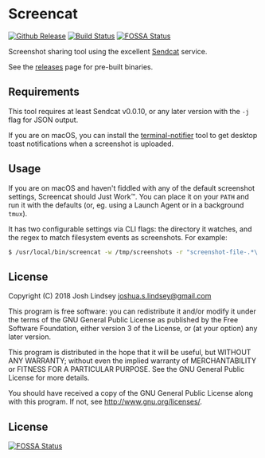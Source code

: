 Screencat
=========

[![Github Release](https://img.shields.io/github/release/jlindsey/screencat.svg)](https://github.com/jlindsey/screencat/releases/latest)
[![Build Status](https://travis-ci.org/jlindsey/screencat.svg?branch=master)](https://travis-ci.org/jlindsey/screencat)
[![FOSSA Status](https://app.fossa.io/api/projects/git%2Bgithub.com%2Fjlindsey%2Fscreencat.svg?type=shield)](https://app.fossa.io/projects/git%2Bgithub.com%2Fjlindsey%2Fscreencat?ref=badge_shield)

Screenshot sharing tool using the excellent [Sendcat](https://sendcat.com/) service.

See the [releases](https://github.com/jlindsey/screencat/releases) page for pre-built binaries.

Requirements
------------

This tool requires at least Sendcat v0.0.10, or any later version with the `-j` flag
for JSON output.

If you are on macOS, you can install the [terminal-notifier](https://github.com/julienXX/terminal-notifier)
tool to get desktop toast notifications when a screenshot is uploaded.

Usage
-----

If you are on macOS and haven't fiddled with any of the default screenshot settings, Screencat should
Just Work™. You can place it on your `PATH` and run it with the defaults (or, eg. using a Launch Agent or
in a background `tmux`).

It has two configurable settings via CLI flags: the directory it watches, and the regex to match filesystem
events as screenshots. For example:

```bash
$ /usr/local/bin/screencat -w /tmp/screenshots -r "screenshot-file-.*\.jpg$"
```

License
-------
Copyright (C) 2018  Josh Lindsey <joshua.s.lindsey@gmail.com>

This program is free software: you can redistribute it and/or modify
it under the terms of the GNU General Public License as published by
the Free Software Foundation, either version 3 of the License, or
(at your option) any later version.

This program is distributed in the hope that it will be useful,
but WITHOUT ANY WARRANTY; without even the implied warranty of
MERCHANTABILITY or FITNESS FOR A PARTICULAR PURPOSE.  See the
GNU General Public License for more details.

You should have received a copy of the GNU General Public License
along with this program.  If not, see <http://www.gnu.org/licenses/>.


## License
[![FOSSA Status](https://app.fossa.io/api/projects/git%2Bgithub.com%2Fjlindsey%2Fscreencat.svg?type=large)](https://app.fossa.io/projects/git%2Bgithub.com%2Fjlindsey%2Fscreencat?ref=badge_large)